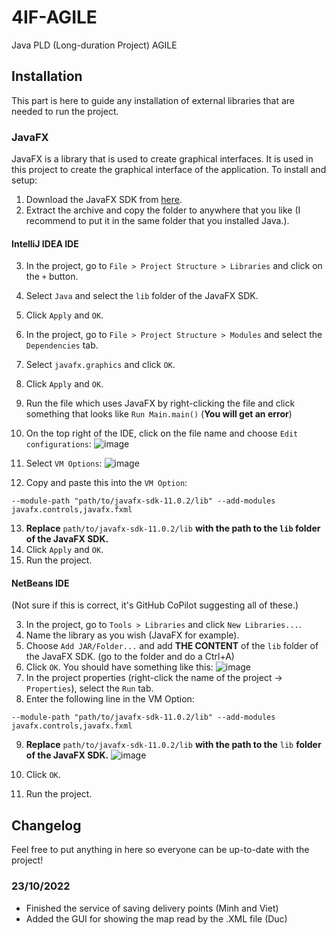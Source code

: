 # 4IF-AGILE
Java PLD (Long-duration Project) AGILE


## Installation
This part is here to guide any installation of external libraries that are needed to run the project.

### JavaFX
JavaFX is a library that is used to create graphical interfaces. It is used in this project to create the graphical interface of the application.
To install and setup:
1. Download the JavaFX SDK from [here](https://gluonhq.com/products/javafx/).
2. Extract the archive and copy the folder to anywhere that you like (I recommend to put it in the same folder that you installed Java.).

#### __IntelliJ IDEA__ IDE
3. In the project, go to `File > Project Structure > Libraries` and click on the `+` button.
4. Select `Java` and select the `lib` folder of the JavaFX SDK.
5. Click `Apply` and `OK`.
6. In the project, go to `File > Project Structure > Modules` and select the `Dependencies` tab.
7. Select `javafx.graphics` and click `OK`.
8. Click `Apply` and `OK`.
9. Run the file which uses JavaFX by right-clicking the file and click something that looks like `Run Main.main()` (__You will get an error__)
10. On the top right of the IDE, click on the file name and choose `Edit configurations`:
![image](https://user-images.githubusercontent.com/94907884/197814722-4db2c0f4-ca5a-47e4-b809-2ce3deea0f76.png)

11. Select `VM Options`:
![image](https://user-images.githubusercontent.com/94907884/197815076-53ed7bab-cd11-40c1-9bf5-dddf425a686c.png)
12. Copy and paste this into the `VM Option`:
```
--module-path "path/to/javafx-sdk-11.0.2/lib" --add-modules javafx.controls,javafx.fxml
```
13. __Replace__ `path/to/javafx-sdk-11.0.2/lib` __with the path to the `lib` folder of the JavaFX SDK.__
14. Click `Apply` and `OK`.
15. Run the project.

#### __NetBeans__ IDE
(Not sure if this is correct, it's GitHub CoPilot suggesting all of these.)

3. In the project, go to `Tools > Libraries` and click `New Libraries...`.
4. Name the library as you wish (JavaFX for example).
5. Choose `Add JAR/Folder...` and add __THE CONTENT__ of the `lib` folder of the JavaFX SDK. (go to the folder and do a Ctrl+A)
6. Click `OK`.
You should have something like this:
![image](https://user-images.githubusercontent.com/94907884/197817683-1952bd5f-ec94-4fd0-8a1e-c377d4f458bb.png)
7. In the project properties (right-click the name of the project -> `Properties`), select the `Run` tab.
8. Enter the following line in the VM Option:
```
--module-path "path/to/javafx-sdk-11.0.2/lib" --add-modules javafx.controls,javafx.fxml
```
9. __Replace__ `path/to/javafx-sdk-11.0.2/lib` __with the path to the__ `lib` __folder of the JavaFX SDK.__
![image](https://user-images.githubusercontent.com/94907884/197818177-074d329d-4e3f-48f8-8e80-e03d43158a18.png)

10. Click `OK`.
11. Run the project.
## Changelog
Feel free to put anything in here so everyone can be up-to-date with the project!

### 23/10/2022
- Finished the service of saving delivery points (Minh and Viet)
- Added the GUI for showing the map read by the .XML file (Duc)

